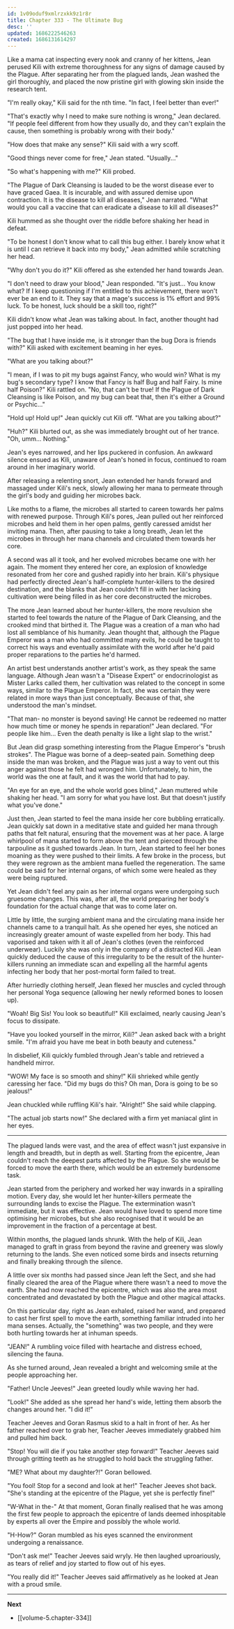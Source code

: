 ```yaml
---
id: 1v09oduf9xmlrzxkk9z1r8r
title: Chapter 333 - The Ultimate Bug
desc: ''
updated: 1686222546263
created: 1686131614297
---
```


Like a mama cat inspecting every nook and cranny of her kittens, Jean perused Kili with extreme thoroughness for any signs of damage caused by the Plague. After separating her from the plagued lands, Jean washed the girl thoroughly, and placed the now pristine girl with glowing skin inside the research tent.

"I'm really okay," Kili said for the nth time. "In fact, I feel better than ever!"

"That's exactly why I need to make sure nothing is wrong," Jean declared. "If people feel different from how they usually do, and they can't explain the cause, then something is probably wrong with their body."

"How does that make any sense?" Kili said with a wry scoff.

"Good things never come for free," Jean stated. "Usually..."

"So what's happening with me?" Kili probed.

"The Plague of Dark Cleansing is lauded to be the worst disease ever to have graced Gaea. It is incurable, and with assured demise upon contraction. It is the disease to kill all diseases," Jean narrated. "What would you call a vaccine that can eradicate a disease to kill all diseases?"

Kili hummed as she thought over the riddle before shaking her head in defeat.

"To be honest I don't know what to call this bug either. I barely know what it is until I can retrieve it back into my body," Jean admitted while scratching her head.

"Why don't you do it?" Kili offered as she extended her hand towards Jean.

"I don't need to draw your blood," Jean responded. "It's just... You know what? If I keep questioning if I'm entitled to this achievement, there won't ever be an end to it. They say that a mage's success is 1% effort and 99% luck. To be honest, luck should be a skill too, right?"

Kili didn't know what Jean was talking about. In fact, another thought had just popped into her head.

"The bug that I have inside me, is it stronger than the bug Dora is friends with?" Kili asked with excitement beaming in her eyes.

"What are you talking about?"

"I mean, if I was to pit my bugs against Fancy, who would win? What is my bug's secondary type? I know that Fancy is half Bug and half Fairy. Is mine half Poison?" Kili rattled on. "No, that can't be true! If the Plague of Dark Cleansing is like Poison, and my bug can beat that, then it's either a Ground or Psychic..."

"Hold up! Hold up!" Jean quickly cut Kili off. "What are you talking about?"

"Huh?" Kili blurted out, as she was immediately brought out of her trance. "Oh, umm... Nothing."

Jean's eyes narrowed, and her lips puckered in confusion. An awkward silence ensued as Kili, unaware of Jean's honed in focus, continued to roam around in her imaginary world.

After releasing a relenting snort, Jean extended her hands forward and massaged under Kili's neck, slowly allowing her mana to permeate through the girl's body and guiding her microbes back.

Like moths to a flame, the microbes all started to careen towards her palms with renewed purpose. Through Kili's pores, Jean pulled out her reinforced microbes and held them in her open palms, gently caressed amidst her inviting mana. Then, after pausing to take a long breath, Jean let the microbes in through her mana channels and circulated them towards her core.

A second was all it took, and her evolved microbes became one with her again. The moment they entered her core, an explosion of knowledge resonated from her core and gushed rapidly into her brain. Kili's physique had perfectly directed Jean's half-complete hunter-killers to the desired destination, and the blanks that Jean couldn't fill in with her lacking cultivation were being filled in as her core deconstructed the microbes.

The more Jean learned about her hunter-killers, the more revulsion she started to feel towards the nature of the Plague of Dark Cleansing, and the crooked mind that birthed it. The Plague was a creation of a man who had lost all semblance of his humanity. Jean thought that, although the Plague Emperor was a man who had committed many evils, he could be taught to correct his ways and eventually assimilate with the world after he'd paid proper reparations to the parties he'd harmed.

An artist best understands another artist's work, as they speak the same language. Although Jean wasn't a "Disease Expert" or endocrinologist as Mister Larks called them, her cultivation was related to the concept in some ways, similar to the Plague Emperor. In fact, she was certain they were related in more ways than just conceptually. Because of that, she understood the man's mindset.

"That man- no monster is beyond saving! He cannot be redeemed no matter how much time or money he spends in reparation!" Jean declared. "For people like him... Even the death penalty is like a light slap to the wrist."

But Jean did grasp something interesting from the Plague Emperor's "brush strokes". The Plague was borne of a deep-seated pain. Something deep inside the man was broken, and the Plague was just a way to vent out this anger against those he felt had wronged him. Unfortunately, to him, the world was the one at fault, and it was the world that had to pay.

"An eye for an eye, and the whole world goes blind," Jean muttered while shaking her head. "I am sorry for what you have lost. But that doesn't justify what you've done."

Just then, Jean started to feel the mana inside her core bubbling erratically. Jean quickly sat down in a meditative state and guided her mana through paths that felt natural, ensuring that the movement was at her pace. A large whirlpool of mana started to form above the tent and pierced through the tarpouline as it gushed towards Jean. In turn, Jean started to feel her bones moaning as they were pushed to their limits. A few broke in the process, but they were regrown as the ambient mana fuelled the regeneration. The same could be said for her internal organs, of which some were healed as they were being ruptured.

Yet Jean didn't feel any pain as her internal organs were undergoing such gruesome changes. This was, after all, the world preparing her body's foundation for the actual change that was to come later on.

Little by little, the surging ambient mana and the circulating mana inside her channels came to a tranquil halt. As she opened her eyes, she noticed an increasingly greater amount of waste expelled from her body. This had vaporised and taken with it all of Jean's clothes (even the reinforced underwear). Luckily she was only in the company of a distracted Kili. Jean quickly deduced the cause of this irregularity to be the result of the hunter-killers running an immediate scan and expelling all the harmful agents infecting her body that her post-mortal form failed to treat.

After hurriedly clothing herself, Jean flexed her muscles and cycled through her personal Yoga sequence (allowing her newly reformed bones to loosen up).

"Woah! Big Sis! You look so beautiful!" Kili exclaimed, nearly causing Jean's focus to dissipate.

"Have you looked yourself in the mirror, Kili?" Jean asked back with a bright smile. "I'm afraid you have me beat in both beauty and cuteness."

In disbelief, Kili quickly fumbled through Jean's table and retrieved a handheld mirror.

"WOW! My face is so smooth and shiny!" Kili shrieked while gently caressing her face. "Did my bugs do this? Oh man, Dora is going to be so jealous!"

Jean chuckled while ruffling Kili's hair. "Alright!" She said while clapping.

"The actual job starts now!" She declared with a firm yet maniacal glint in her eyes.

____

The plagued lands were vast, and the area of effect wasn't just expansive in length and breadth, but in depth as well. Starting from the epicentre, Jean couldn't reach the deepest parts affected by the Plague. So she would be forced to move the earth there, which would be an extremely burdensome task.

Jean started from the periphery and worked her way inwards in a spiralling motion. Every day, she would let her hunter-killers permeate the surrounding lands to excise the Plague. The extermination wasn't immediate, but it was effective. Jean would have loved to spend more time optimising her microbes, but she also recognised that it would be an improvement in the fraction of a percentage at best.

Within months, the plagued lands shrunk. With the help of Kili, Jean managed to graft in grass from beyond the ravine and greenery was slowly returning to the lands. She even noticed some birds and insects returning and finally breaking through the silence.

A little over six months had passed since Jean left the Sect, and she had finally cleared the area of the Plague where there wasn't a need to move the earth. She had now reached the epicentre, which was also the area most concentrated and devastated by both the Plague and other magical attacks.

On this particular day, right as Jean exhaled, raised her wand, and prepared to cast her first spell to move the earth, something familiar intruded into her mana senses. Actually, the "something" was two people, and they were both hurtling towards her at inhuman speeds.

"JEAN!" A rumbling voice filled with heartache and distress echoed, silencing the fauna.

As she turned around, Jean revealed a bright and welcoming smile at the people approaching her.

"Father! Uncle Jeeves!" Jean greeted loudly while waving her had.

"Look!" She added as she spread her hand's wide, letting them absorb the changes around her. "I did it!"

Teacher Jeeves and Goran Rasmus skid to a halt in front of her. As her father reached over to grab her, Teacher Jeeves immediately grabbed him and pulled him back.

"Stop! You will die if you take another step forward!" Teacher Jeeves said through gritting teeth as he struggled to hold back the struggling father.

"ME? What about my daughter?!" Goran bellowed.

"You fool! Stop for a second and look at her!" Teacher Jeeves shot back. "She's standing at the epicentre of the Plague, yet she is perfectly fine!"

"W-What in the-" At that moment, Goran finally realised that he was among the first few people to approach the epicentre of lands deemed inhospitable by experts all over the Empire and possibly the whole world.

"H-How?" Goran mumbled as his eyes scanned the environment undergoing a renaissance.

"Don't ask me!" Teacher Jeeves said wryly. He then laughed uproariously, as tears of relief and joy started to flow out of his eyes.

"You really did it!" Teacher Jeeves said affirmatively as he looked at Jean with a proud smile.

____

**Next**
* [[volume-5.chapter-334]]